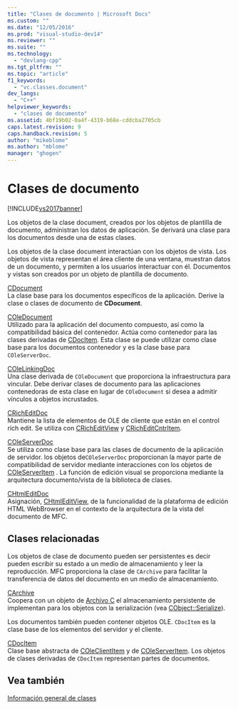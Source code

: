 ```yaml
---
title: "Clases de documento | Microsoft Docs"
ms.custom: ""
ms.date: "12/05/2016"
ms.prod: "visual-studio-dev14"
ms.reviewer: ""
ms.suite: ""
ms.technology: 
  - "devlang-cpp"
ms.tgt_pltfrm: ""
ms.topic: "article"
f1_keywords: 
  - "vc.classes.document"
dev_langs: 
  - "C++"
helpviewer_keywords: 
  - "clases de documento"
ms.assetid: 4bf19b02-0a4f-4319-b68e-cddcba2705cb
caps.latest.revision: 9
caps.handback.revision: 5
author: "mikeblome"
ms.author: "mblome"
manager: "ghogen"
---
```

# Clases de documento
[!INCLUDE[vs2017banner](../assembler/inline/includes/vs2017banner.md)]

Los objetos de la clase document, creados por los objetos de plantilla de documento, administran los datos de aplicación.  Se derivará una clase para los documentos desde una de estas clases.  
  
 Los objetos de la clase document interactúan con los objetos de vista.  Los objetos de vista representan el área cliente de una ventana, muestran datos de un documento, y permiten a los usuarios interactuar con él.  Documentos y vistas son creados por un objeto de plantilla de documento.  
  
 [CDocument](../mfc/reference/cdocument-class.md)  
 La clase base para los documentos específicos de la aplicación.  Derive la clase o clases de documento de **CDocument**.  
  
 [COleDocument](../mfc/reference/coledocument-class.md)  
 Utilizado para la aplicación del documento compuesto, así como la compatibilidad básica del contenedor.  Actúa como contenedor para las clases derivadas de [CDocItem](../mfc/reference/cdocitem-class.md).  Esta clase se puede utilizar como clase base para los documentos contenedor y es la clase base para `COleServerDoc`.  
  
 [COleLinkingDoc](../mfc/reference/colelinkingdoc-class.md)  
 Una clase derivada de `COleDocument` que proporciona la infraestructura para vincular.  Debe derivar clases de documento para las aplicaciones contenedoras de esta clase en lugar de `COleDocument` si desea a admitir vínculos a objetos incrustados.  
  
 [CRichEditDoc](../mfc/reference/cricheditdoc-class.md)  
 Mantiene la lista de elementos de OLE de cliente que están en el control rich edit.  Se utiliza con [CRichEditView](../mfc/reference/cricheditview-class.md) y [CRichEditCntrItem](../mfc/reference/cricheditcntritem-class.md).  
  
 [COleServerDoc](../mfc/reference/coleserverdoc-class.md)  
 Se utiliza como clase base para las clases de documento de la aplicación de servidor.  los objetos de`COleServerDoc` proporcionan la mayor parte de compatibilidad de servidor mediante interacciones con los objetos de [COleServerItem](../mfc/reference/coleserveritem-class.md) .  La función de edición visual se proporciona mediante la arquitectura documento\/vista de la biblioteca de clases.  
  
 [CHtmlEditDoc](../mfc/reference/chtmleditdoc-class.md)  
 Asignación, [CHtmlEditView](../mfc/reference/chtmleditview-class.md), de la funcionalidad de la plataforma de edición HTML WebBrowser en el contexto de la arquitectura de la vista del documento de MFC.  
  
## Clases relacionadas  
 Los objetos de clase de documento pueden ser persistentes es decir pueden escribir su estado a un medio de almacenamiento y leer la reproducción.  MFC proporciona la clase de `CArchive` para facilitar la transferencia de datos del documento en un medio de almacenamiento.  
  
 [CArchive](../mfc/reference/carchive-class.md)  
 Coopera con un objeto de [Archivo C](../mfc/reference/cfile-class.md) el almacenamiento persistente de implementan para los objetos con la serialización \(vea [CObject::Serialize](../Topic/CObject::Serialize.md)\).  
  
 Los documentos también pueden contener objetos OLE.  `CDocItem` es la clase base de los elementos del servidor y el cliente.  
  
 [CDocItem](../mfc/reference/cdocitem-class.md)  
 Clase base abstracta de [COleClientItem](../mfc/reference/coleclientitem-class.md) y de [COleServerItem](../mfc/reference/coleserveritem-class.md).  Los objetos de clases derivadas de `CDocItem` representan partes de documentos.  
  
## Vea también  
 [Información general de clases](../mfc/class-library-overview.md)